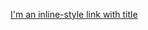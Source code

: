 

[I'm an inline-style link with title](https://salgado3.github.io/devJaimePortfolio/ "Link to Portfolio")
